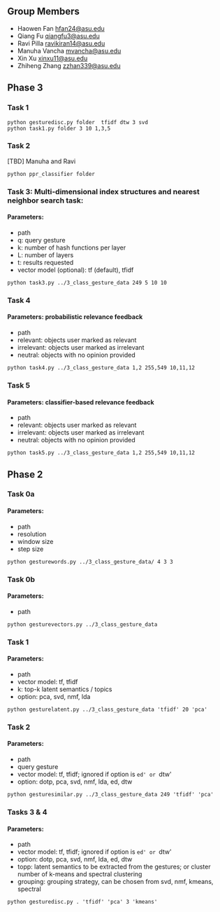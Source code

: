 ## Group Members
* Haowen Fan hfan24@asu.edu
* Qiang Fu qiangfu3@asu.edu
* Ravi Pilla ravikiran14@asu.edu
* Manuha Vancha mvancha@asu.edu
* Xin Xu xinxu11@asu.edu
* Zhiheng Zhang zzhan339@asu.edu

## Phase 3
### Task 1
```
python gesturedisc.py folder  tfidf dtw 3 svd
python task1.py folder 3 10 1,3,5
```


### Task 2
[TBD] Manuha and Ravi
```
python ppr_classifier folder
```

### Task 3: Multi-dimensional index structures and nearest neighbor search task:
#### Parameters:
* path
* q: query gesture
* k: number of hash functions per layer
* L: number of layers
* t: results requested
* vector model (optional): tf (default), tfidf
```
python task3.py ../3_class_gesture_data 249 5 10 10
```

### Task 4
#### Parameters: probabilistic relevance feedback
* path
* relevant: objects user marked as relevant
* irrelevant: objects user marked as irrelevant
* neutral: objects with no opinion provided
```
python task4.py ../3_class_gesture_data 1,2 255,549 10,11,12
```

### Task 5
#### Parameters: classifier-based relevance feedback
* path
* relevant: objects user marked as relevant
* irrelevant: objects user marked as irrelevant
* neutral: objects with no opinion provided
```
python task5.py ../3_class_gesture_data 1,2 255,549 10,11,12
```

## Phase 2
### Task 0a
#### Parameters:
* path
* resolution
* window size
* step size
```
python gesturewords.py ../3_class_gesture_data/ 4 3 3
```
### Task 0b
#### Parameters:
* path
```
python gesturevectors.py ../3_class_gesture_data
```
### Task 1
#### Parameters:
* path
* vector model: tf, tfidf
* k: top-k latent semantics / topics
* option: pca, svd, nmf, lda
```
python gesturelatent.py ../3_class_gesture_data 'tfidf' 20 'pca'
```
### Task 2
#### Parameters:
* path
* query gesture
* vector model: tf, tfidf; ignored if option is `ed' or `dtw'
* option: dotp, pca, svd, nmf, lda, ed, dtw
```
python gesturesimilar.py ../3_class_gesture_data 249 'tfidf' 'pca'
```
### Tasks 3 & 4
#### Parameters:
* path
* vector model: tf, tfidf; ignored if option is `ed' or `dtw'
* option: dotp, pca, svd, nmf, lda, ed, dtw
* topp:  latent semantics to be extracted from the gestures; or cluster number of k-means and spectral clustering
* grouping: grouping strategy, can be chosen from svd, nmf, kmeans, spectral
```
python gesturedisc.py . 'tfidf' 'pca' 3 'kmeans'
```
